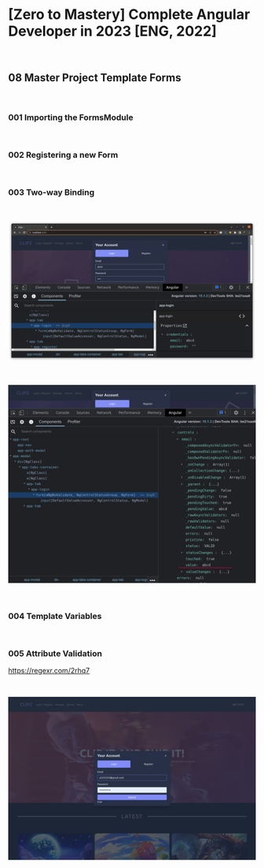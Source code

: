 # [Zero to Mastery] Complete Angular Developer in 2023 [ENG, 2022]

<br/>

## 08 Master Project Template Forms

<br/>

### 001 Importing the FormsModule

<br/>

### 002 Registering a new Form

<br/>

### 003 Two-way Binding

<br/>

![Application](/img/pic-m08-p01.png?raw=true)

<br/>

![Application](/img/pic-m08-p02.png?raw=true)

<br/>

### 004 Template Variables

<br/>

### 005 Attribute Validation

https://regexr.com/2rhq7

<br/>

![Application](/img/pic-m08-p03.png?raw=true)

